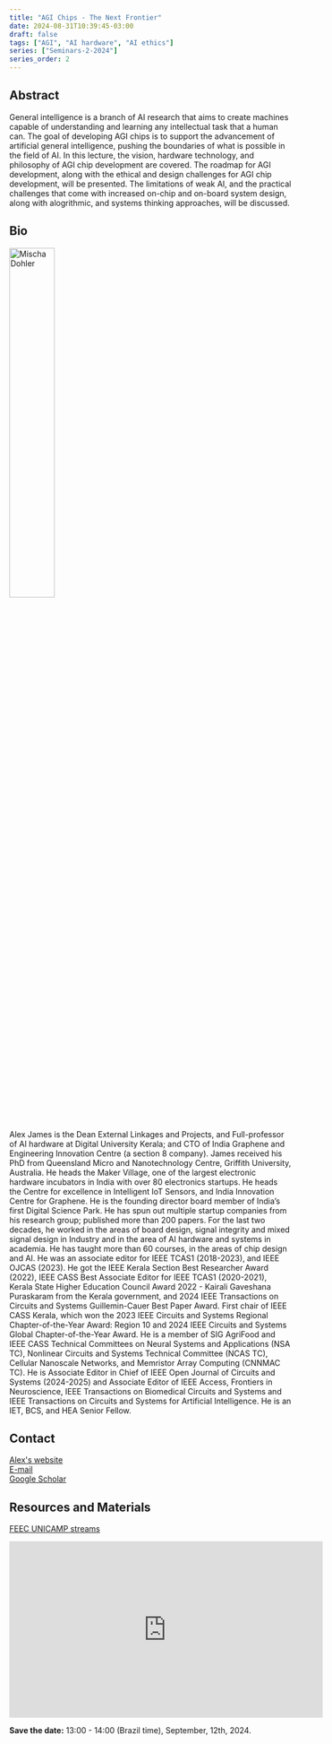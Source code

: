 ```yaml
---
title: "AGI Chips - The Next Frontier"
date: 2024-08-31T10:39:45-03:00
draft: false
tags: ["AGI", "AI hardware", "AI ethics"]
series: ["Seminars-2-2024"]
series_order: 2
---
```


## Abstract
General intelligence is a branch of AI research that aims to create machines capable of understanding and learning any intellectual task that a human can. The goal of developing AGI chips is to support the advancement of artificial general intelligence, pushing the boundaries of what is possible in the field of AI. In this lecture, the vision, hardware technology, and philosophy of AGI chip development are covered. The roadmap for AGI development, along with the ethical and design challenges for AGI chip development, will be presented. The limitations of weak AI, and the practical challenges that come with increased on-chip and on-board system design, along with alogrithmic, and systems thinking approaches, will be discussed.


## Bio
<img alt="Mischa Dohler" src="/seminars/seminars-2-2024/2/alex_james.png" style="width: 40%; height: 160x;">

Alex James is the Dean External Linkages and Projects, and Full-professor of AI hardware at Digital University Kerala; and CTO of India Graphene and Engineering Innovation Centre (a section 8 company). James received his PhD from Queensland Micro and Nanotechnology Centre, Griffith University, Australia. He heads the Maker Village, one of the largest electronic hardware incubators in India with over 80 electronics startups. He heads the Centre for excellence in Intelligent IoT Sensors, and India Innovation Centre for Graphene. He is the founding director board member of India’s first Digital Science Park. He has spun out multiple startup companies from his research group; published more than 200 papers. For the last two decades, he worked in the areas of board design, signal integrity and mixed signal design in Industry and in the area of AI hardware and systems in academia. He has taught more than 60 courses, in the areas of chip design and AI. He was an associate editor for IEEE TCAS1 (2018-2023), and IEEE OJCAS (2023). He got the IEEE Kerala Section Best Researcher Award (2022), IEEE CASS Best Associate Editor for IEEE TCAS1 (2020-2021), Kerala State Higher Education Council Award 2022 - Kairali Gaveshana Puraskaram from the Kerala government, and 2024 IEEE Transactions on Circuits and Systems Guillemin-Cauer Best Paper Award. First chair of IEEE CASS Kerala, which won the 2023 IEEE Circuits and Systems Regional Chapter-of-the-Year Award: Region 10 and 2024 IEEE Circuits and Systems Global Chapter-of-the-Year Award. He is a member of SIG AgriFood and IEEE CASS Technical Committees on Neural Systems and Applications (NSA TC), Nonlinear Circuits and Systems Technical Committee (NCAS TC), Cellular Nanoscale Networks, and Memristor Array Computing (CNNMAC TC). He is Associate Editor in Chief of IEEE Open Journal of Circuits and Systems (2024-2025) and Associate Editor of IEEE Access, Frontiers in Neuroscience, IEEE Transactions on Biomedical Circuits and Systems and IEEE Transactions on Circuits and Systems for Artificial Intelligence. He is an IET, BCS, and HEA Senior Fellow.

## Contact
[Alex's website](https://duk.ac.in/personnel/dr-a-p-james/) \
[E-mail](https://ieee-cas.org/form/email-contact?contact_nid=1436) \
[Google Scholar](https://scholar.google.com/citations?hl=pt-BR&user=T4Eor74AAAAJ)

## Resources and Materials

[FEEC UNICAMP streams](https://www.youtube.com/@feec-unicamp/streams)

<iframe width="560" height="315" src="https://www.youtube.com/embed/PSMFN8n63-I" title="YouTube video player" frameborder="0" allow="accelerometer; autoplay; clipboard-write; encrypted-media; gyroscope; picture-in-picture; web-share" allowfullscreen></iframe>

**Save the date:** 13:00 - 14:00 (Brazil time), September, 12th, 2024.

